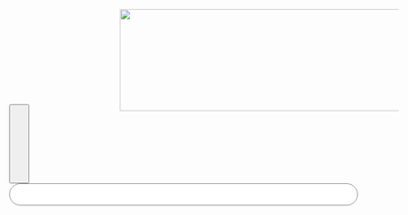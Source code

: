 


<style>
.bar {
    
    border-radius:150px; 
     width: 630px;
    height: 40px;
    border-color: gray;
    border-width: 1px;
    border-style: solid;
    
}

.button {
    width: 3.5%;
    border-radius: 30%
}

.google-image {
    display: block;
  position:relative; left:200px; top:29px;
    width: 574px;
    height: 184px;
}

</style>
<div>
<a href="#"><img class="google-image" src="https://www.google.com/images/branding/googlelogo/2x/googlelogo_color_272x92dp.png" 
</label>
<br>
<div>
<button type="submit"><image class="button" src="https://www.pinclipart.com/picdir/middle/15-153148_search-magnifying-glass-icon-black-search-icon-png.png"></button> </div> 
<input class="bar" type="text"  required >
    </div>
  </form>
</main>

